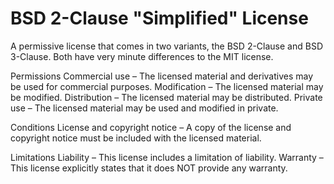 BSD 2-Clause "Simplified" License
=================================

A permissive license that comes in two variants, the BSD 2-Clause and BSD
3-Clause. Both have very minute differences to the MIT license.

Permissions
Commercial use – The licensed material and derivatives may be used for
    commercial purposes.
Modification – The licensed material may be modified.
Distribution – The licensed material may be distributed.
Private use – The licensed material may be used and modified in private.

Conditions
License and copyright notice – A copy of the license and copyright notice must
    be included with the licensed material.

Limitations
Liability – This license includes a limitation of liability.
Warranty – This license explicitly states that it does NOT provide any warranty.
